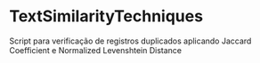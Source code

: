 # TextSimilarityTechniques
Script para verificação de registros duplicados aplicando Jaccard Coefficient e Normalized Levenshtein Distance
